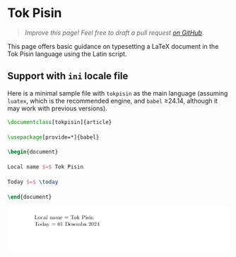 # Tok Pisin

<blockquote>
  <p><em>Improve this page! Feel free to draft a pull request <a href="https://github.com/latex3/babel/tree/docs/docs">on GitHub</a></em>.</p>
</blockquote>

This page offers basic guidance on typesetting a LaTeX document in the
Tok Pisin language using the Latin script.

## Support with `ini` locale file

Here is a minimal sample file with `tokpisin` as the main language
(assuming `luatex`, which is the recommended engine, and `babel` ≥24.14,
although it may work with previous versions).

```tex
\documentclass[tokpisin]{article}

\usepackage[provide=*]{babel}

\begin{document}

Local name $=$ Tok Pisin

Today $=$ \today

\end{document}
```

![](../media/locale-tokpisin.png)